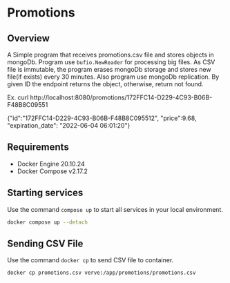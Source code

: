 # Promotions

## Overview

A Simple program that receives promotions.csv file and stores objects in mongoDb.
Program use `bufio.NewReader` for processing big files. As CSV file is immutable, the program erases mongoDb storage and stores new file(if exists) every 30 minutes.
Also program use mongoDb replication.
By given ID the endpoint returns the object, otherwise, return not found.

Ex.
curl http://localhost:8080/promotions/172FFC14-D229-4C93-B06B-F48B8C09551

{"id":"172FFC14-D229-4C93-B06B-F48B8C095512", "price":9.68,
"expiration_date": "2022-06-04 06:01:20"}

## Requirements

* Docker Engine  20.10.24
* Docker Compose v2.17.2

## Starting services

Use the command `compose up` to start all services in your local environment.

```bash
docker compose up --detach
```

## Sending CSV File

Use the command `docker cp` to send CSV file to container.

```bash
docker cp promotions.csv verve:/app/promotions/promotions.csv
```
